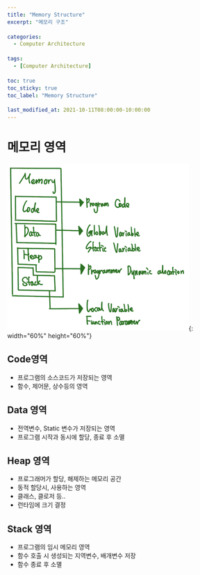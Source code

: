 ```yaml
---
title: "Memory Structure"
excerpt: "메모리 구조"

categories:
  - Computer Architecture

tags:
  - [Computer Architecture]

toc: true
toc_sticky: true
toc_label: "Memory Structure"

last_modified_at: 2021-10-11T08:00:00-10:00:00
---
```


# 메모리 영역

![image](/assets/images/ComputerArchitecture/MemoryStructure.png){: width="60%" height="60%"}

## Code영역
  - 프로그램의 소스코드가 저장되는 영역
  - 함수, 제어문, 상수등의 영역

## Data 영역
  - 전역변수, Static 변수가 저장되는 영역
  - 프로그램 시작과 동시에 할당, 종료 후 소멸

## Heap 영역
  - 프로그래머가 할당, 해제하는 메모리 공간
  - 동적 할당시, 사용하는 영역
  - 클래스, 클로저 등..
  - 런타임에 크기 결정

## Stack 영역
  - 프로그램의 임시 메모리 영역
  - 함수 호출 시 생성되는 지역변수, 배개변수 저장
  - 함수 종료 후 소멸
